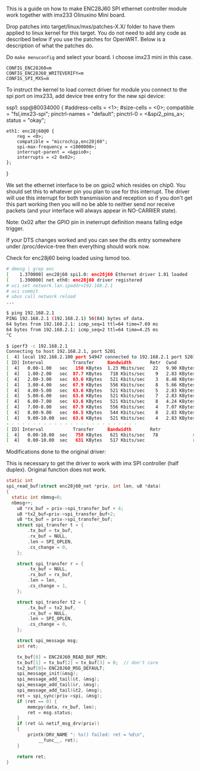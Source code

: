 This is a guide on how to make ENC28J60 SPI ethernet controller module work
together with imx233 Olinuxino Mini board. 

Drop patches into target/linux/mxs/patches-X.X/ folder to have them applied to
linux kernel for this target. You do not need to add any code as described
below if you use the patches for OpenWRT. Below is a description of what the
patches do. 

Do `make menuconfig` and select your board. I choose imx23 mini in this case. 

	CONFIG_ENC28J60=m
	CONFIG_ENC28J60_WRITEVERIFY=m
	CONFIG_SPI_MXS=m

To instruct the kernel to load correct driver for module you connect to the spi
port on imx233, add device tree entry for the new spi device: 

ssp1: ssp@80034000 {
	#address-cells = <1>;
	#size-cells = <0>;
	compatible = "fsl,imx23-spi";
	pinctrl-names = "default";
	pinctrl-0 = <&spi2_pins_a>;
	status = "okay";

	eth1: enc28j60@0 {
		reg = <0>;
		compatible = "microchip,enc28j60";
		spi-max-frequency = <1000000>;
		interrupt-parent = <&gpio0>;
		interrupts = <2 0x02>;
	};
}

We set the ethernet interface to be on gpio2 which resides on chip0. You should
set this to whatever pin you plan to use for this interrupt. The driver will
use this interrupt for both transmission and reception so if you don't get this
part working then you will no be able to neither send nor receive packets (and
your interface will always appear in NO-CARRIER state). 

Note: 0x02 after the GPIO pin in ineterrupt definition means falling edge trigger. 

If your DTS changes worked and you can see the dts entry somewhere under
/proc/device-tree then everything should work now. 

Check for enc28j60 being loaded using lsmod too.  

```bash
# dmesg | grep enc
[    1.370000] enc28j60 spi1.0: enc28j60 Ethernet driver 1.01 loaded
[    1.390000] net eth0: enc28j60 driver registered
# uci set network.lan.ipaddr=192.168.2.1
# uci commit 
# ubus call network reload 
...

$ ping 192.168.2.1
PING 192.168.2.1 (192.168.2.1) 56(84) bytes of data.
64 bytes from 192.168.2.1: icmp_seq=1 ttl=64 time=7.69 ms
64 bytes from 192.168.2.1: icmp_seq=2 ttl=64 time=4.25 ms
^C

$ iperf3 -c 192.168.2.1
Connecting to host 192.168.2.1, port 5201
[  4] local 192.168.2.100 port 54947 connected to 192.168.2.1 port 5201
[ ID] Interval           Transfer     Bandwidth       Retr  Cwnd
[  4]   0.00-1.00   sec   150 KBytes  1.23 Mbits/sec   22   9.90 KBytes       
[  4]   1.00-2.00   sec  87.7 KBytes   718 Kbits/sec    9   2.83 KBytes       
[  4]   2.00-3.00   sec  63.6 KBytes   521 Kbits/sec    3   8.48 KBytes       
[  4]   3.00-4.00   sec  67.9 KBytes   556 Kbits/sec    8   5.66 KBytes       
[  4]   4.00-5.00   sec  63.6 KBytes   521 Kbits/sec    5   2.83 KBytes       
[  4]   5.00-6.00   sec  63.6 KBytes   521 Kbits/sec    7   2.83 KBytes       
[  4]   6.00-7.00   sec  63.6 KBytes   521 Kbits/sec    8   4.24 KBytes       
[  4]   7.00-8.00   sec  67.9 KBytes   556 Kbits/sec    4   7.07 KBytes       
[  4]   8.00-9.00   sec  66.5 KBytes   544 Kbits/sec    8   2.83 KBytes       
[  4]   9.00-10.00  sec  63.6 KBytes   521 Kbits/sec    4   2.83 KBytes       
- - - - - - - - - - - - - - - - - - - - - - - - -
[ ID] Interval           Transfer     Bandwidth       Retr
[  4]   0.00-10.00  sec   758 KBytes   621 Kbits/sec   78             sender
[  4]   0.00-10.00  sec   631 KBytes   517 Kbits/sec                  receiver

```

Modifications done to the original driver: 

This is necessary to get the driver to work with imx SPI controller (half
duplex). Original function does not work. 

```c
static int
spi_read_buf(struct enc28j60_net *priv, int len, u8 *data)
{
  static int nbmsg=0;
  nbmsg++;
    u8 *rx_buf = priv->spi_transfer_buf + 4;
    u8 *tx2_buf=priv->spi_transfer_buf+2;
    u8 *tx_buf = priv->spi_transfer_buf;
    struct spi_transfer t = {
        .tx_buf = tx_buf,
        .rx_buf = NULL,
        .len = SPI_OPLEN,
        .cs_change = 0,
    };

    struct spi_transfer r = {
        .tx_buf = NULL,
        .rx_buf = rx_buf,
        .len = len,
        .cs_change = 1,
    };

    struct spi_transfer t2 = {
        .tx_buf = tx2_buf,
        .rx_buf = NULL,
        .len = SPI_OPLEN,
        .cs_change = 0,
    };

    struct spi_message msg;
    int ret;

    tx_buf[0] = ENC28J60_READ_BUF_MEM;
    tx_buf[1] = tx_buf[2] = tx_buf[3] = 0;  // don't care
    tx2_buf[0]= ENC28J60_MSG_DEFAULT;
    spi_message_init(&msg);
    spi_message_add_tail(&t, &msg);
    spi_message_add_tail(&r, &msg);
    spi_message_add_tail(&t2, &msg);
    ret = spi_sync(priv->spi, &msg);
    if (ret == 0) {
        memcpy(data, rx_buf, len);
        ret = msg.status;
    }
    if (ret && netif_msg_drv(priv))
    {
        printk(DRV_NAME ": %s() failed: ret = %d\n",
            __func__, ret);
    }

    return ret;
}
```


